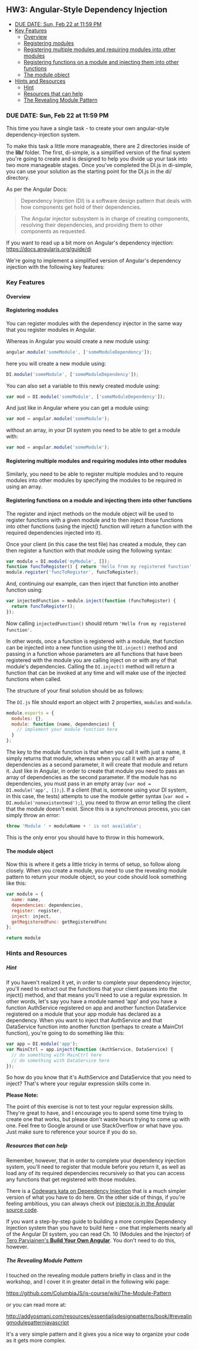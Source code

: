 ## HW3: Angular-Style Dependency Injection

<!-- MarkdownTOC -->

- [DUE DATE: Sun, Feb 22 at 11:59 PM](#due-date-sun-feb-22-at-1159-pm)
- [Key Features](#key-features)
  - [Overview](#overview)
  - [Registering modules](#registering-modules)
  - [Registering multiple modules and requiring modules into other modules](#registering-multiple-modules-and-requiring-modules-into-other-modules)
  - [Registering functions on a module and injecting them into other functions](#registering-functions-on-a-module-and-injecting-them-into-other-functions)
  - [The module object](#the-module-object)
- [Hints and Resources](#hints-and-resources)
  - [Hint](#hint)
  - [Resources that can help](#resources-that-can-help)
  - [The Revealing Module Pattern](#the-revealing-module-pattern)

<!-- /MarkdownTOC -->


### DUE DATE: Sun, Feb 22 at 11:59 PM

This time you have a single task - to create your own angular-style dependency-injection system.

To make this task a little more manageable, there are 2 directories inside of the **lib/** folder.  The first, di-simple, is a simplified version of the final system you're going to create and is designed to help you divide up your task into two more manageable stages.  Once you've completed the DI.js in di-simple, you can use your solution as the starting point for the DI.js in the di/ directory.

As per the Angular Docs:

> Dependency Injection (DI) is a software design pattern that deals with how components get hold of their dependencies.

> The Angular injector subsystem is in charge of creating components, resolving their dependencies, and providing them to other components as requested.

If you want to read up a bit more on Angular's dependency injection: https://docs.angularjs.org/guide/di

We're going to implement a simplified version of Angular's dependency injection with the following key features:

### Key Features

#### Overview

#### Registering modules

You can register modules with the dependency injector in the same way that you register modules in Angular.

Whereas in Angular you would create a new module using:

```js
angular.module('someModule', ['someModuleDependency']);
```

here you will create a new module using:

```js
DI.module('someModule', ['someModuleDependency']);
```

You can also set a variable to this newly created module using:

```js
var mod = DI.module('someModule', ['someModuleDependency']);
```

And just like in Angular where you can get a module using:

```js
var mod = angular.module('someModule');
```

without an array, in your DI system you need to be able to get a module with:

```js
var mod = angular.module('someModule');
```

#### Registering multiple modules and requiring modules into other modules

Similarly, you need to be able to register multiple modules and to require modules into other modules by specifying the modules to be required in using an array.


#### Registering functions on a module and injecting them into other functions

The register and inject methods on the module object will be used to register functions with a given module and to then inject those functions into other functions (using the inject() function will return a function with the required dependencies injected into it).

Once your client (in this case the test file) has created a module, they can then register a function with that module using the following syntax:

```js
var module = DI.module('myModule', []);
function funcToRegister() { return 'Hello from my registered function'; }
module.register('funcToRegister', funcToRegister);
```

And, continuing our example, can then inject that function into another function using:

```js
var injectedFunction = module.inject(function (funcToRegister) {
  return funcToRegister();
});
```

Now calling `injectedFunction()` should return `'Hello from my registered function'`.

In other words, once a function is registered with a module, that function can be injected into a new function using the `DI.inject()` method and passing in a function whose parameters are all functions that have been registered with the module you are calling inject on or with any of that module's dependencies.  Calling the `DI.inject()` method will return a function that can be invoked at any time and will make use of the injected functions when called.

The structure of your final solution should be as follows:

The `DI.js` file should export an object with 2 properties, `modules` and `module`.

```js
module.exports = {
  modules: {},
  module: function (name, dependencies) {
    // implement your module function here
  }
};
```

The key to the module function is that when you call it with just a name, it simply returns that module, whereas when you call it with an array of dependencies as a second parameter, it will create that module and return it.  Just like in Angular, in order to create that module you need to pass an array of dependencies as the second parameter.  If the module has no dependencies, you must pass in an empty array (`var mod = DI.module('app', []);`). If a client (that is, someone using your DI system, in this case, the tests) attempts to use the module getter syntax (`var mod = DI.module('nonexistentmod');`), you need to throw an error telling the client that the module doesn't exist.  Since this is a synchronous process, you can simply throw an error:

```js
throw 'Module ' + moduleName + ' is not available';
```

This is the only error you should have to throw in this homework.

#### The module object

Now this is where it gets a little tricky in terms of setup, so follow along closely.  When you create a module, you need to use the revealing module pattern to return your module object, so your code should look something like this:

```js
var module = {
  name: name,
  dependencies: dependencies,
  register: register,
  inject: inject,
  getRegisteredFunc: getRegisteredFunc
};

return module
```

### Hints and Resources

##### Hint

If you haven't realized it yet, in order to complete your dependency injector, you'll need to extract out the functions that your client passes into the inject() method, and that means you'll need to use a regular expression.  In other words, let's say you have a module named 'app' and you have a function AuthService registered on app and another function DataService registered on a module that your app module has declared as a dependency.  When you want to inject that AuthService and that DataService function into another function (perhaps to create a MainCtrl function), you're going to do something like this:

```js
var app = DI.module('app');
var MainCtrl = app.inject(function (AuthService, DataService) {
  // do something with MainCtrl here
  // do something with DataService here
});
```

So how do you know that it's AuthService and DataService that you need to inject?  That's where your regular expression skills come in.

**Please Note:**

The point of this exercise is not to test your regular expression skills.  They're great to have, and I encourage you to spend some time trying to create one that works, but please don't waste hours trying to come up with one.  Feel free to Google around or use StackOverflow or what have you.  Just make sure to reference your source if you do so.

##### Resources that can help

Remember, however, that in order to complete your dependency injection system, you'll need to register that module before you return it, as well as load any of its required dependencies recursively so that you can access any functions that get registered with those modules.

There is a [Codewars kata on Dependency Injection](http://www.codewars.com/kata/dependency-injection) that is a much simpler version of what you have to do here.  On the other side of things, if you're feeling ambitious, you can always check out [injector.js in the Angular source code](https://github.com/angular/angular.js/blob/master/src/auto/injector.js).

If you want a step-by-step guide to building a more complex Dependency Injection system than you have to build here - one that implements nearly all of the Angular DI system, you can read Ch. 10 (Modules and the Injector) of [Tero Parviainen's **Build Your Own Angular**](http://teropa.info/build-your-own-angular).  You don't need to do this, however.

##### The Revealing Module Pattern

I touched on the revealing module pattern briefly in class and in the workshop, and I cover it in greater detail in the following wiki page:

https://github.com/ColumbiaJS/js-course/wiki/The-Module-Pattern

or you can read more at:

http://addyosmani.com/resources/essentialjsdesignpatterns/book/#revealingmodulepatternjavascript

It's a very simple pattern and it gives you a nice way to organize your code as it gets more complex.
